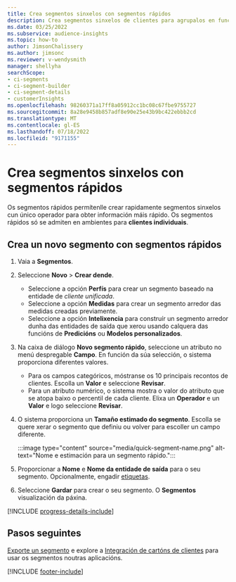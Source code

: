 ```yaml
---
title: Crea segmentos sinxelos con segmentos rápidos
description: Crea segmentos sinxelos de clientes para agrupalos en función de varios atributos.
ms.date: 03/25/2022
ms.subservice: audience-insights
ms.topic: how-to
author: JimsonChalissery
ms.author: jimsonc
ms.reviewer: v-wendysmith
manager: shellyha
searchScope:
- ci-segments
- ci-segment-builder
- ci-segment-details
- customerInsights
ms.openlocfilehash: 98260371a17ff8a05912cc1bc08c67fbe9755727
ms.sourcegitcommit: 8a28e9458b857adf8e90e25e43b9bc422ebbb2cd
ms.translationtype: MT
ms.contentlocale: gl-ES
ms.lasthandoff: 07/18/2022
ms.locfileid: "9171155"
---
```

# <a name="create-simple-segments-with-quick-segments"></a>Crea segmentos sinxelos con segmentos rápidos

Os segmentos rápidos permítenlle crear rapidamente segmentos sinxelos cun único operador para obter información máis rápido. Os segmentos rápidos só se admiten en ambientes para **clientes individuais**.

## <a name="create-a-new-segment-with-quick-segments"></a>Crea un novo segmento con segmentos rápidos

1. Vaia a **Segmentos**.

1. Seleccione **Novo** > **Crear dende**.
   - Seleccione a opción **Perfís** para crear un segmento baseado na entidade de *cliente unificada*.
   - Seleccione a opción **Medidas** para crear un segmento arredor das medidas creadas previamente.
   - Seleccione a opción **Intelixencia** para construír un segmento arredor dunha das entidades de saída que xerou usando calquera das funcións de **Predicións** ou **Modelos personalizados**.

1. Na caixa de diálogo **Novo segmento rápido**, seleccione un atributo no menú despregable **Campo**. En función da súa selección, o sistema proporciona diferentes valores.
   - Para os campos categóricos, móstranse os 10 principais recontos de clientes. Escolla un **Valor** e seleccione **Revisar**.
   - Para un atributo numérico, o sistema mostra o valor do atributo que se atopa baixo o percentil de cada cliente. Elixa un **Operador** e un **Valor** e logo seleccione **Revisar**.

1. O sistema proporciona un **Tamaño estimado do segmento**. Escolla se quere xerar o segmento que definiu ou volver para escoller un campo diferente.

   :::image type="content" source="media/quick-segment-name.png" alt-text="Nome e estimación para un segmento rápido.":::

1. Proporcionar a **Nome** e **Nome da entidade de saída** para o seu segmento. Opcionalmente, engadir [etiquetas](work-with-tags-columns.md#manage-tags).

1. Seleccione **Gardar** para crear o seu segmento. O **Segmentos** visualización da páxina.

[!INCLUDE [progress-details-include](includes/progress-details-pane.md)]

## <a name="next-steps"></a>Pasos seguintes

[Exporte un segmento](export-destinations.md) e explore a [Integración de cartóns de clientes](customer-card-add-in.md) para usar os segmentos noutras aplicacións.

[!INCLUDE [footer-include](includes/footer-banner.md)]

